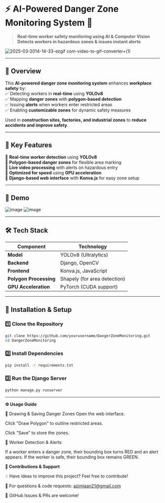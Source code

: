 # ⚡ AI-Powered Danger Zone Monitoring System 🚀

> **Real-time worker safety monitoring using AI & Computer Vision**  
> **Detects workers in hazardous zones & issues instant alerts**  

![2025-03-2014-14-33-ezgif com-video-to-gif-converter+(1)](https://github.com/user-attachments/assets/00a7b22b-5cf0-4039-b091-11de38cc74da)

---

## 🧠 **Overview**
This **AI-powered danger zone monitoring system** enhances **workplace safety** by:  
✅ Detecting workers in **real-time** using **YOLOv8**  
✅ Mapping **danger zones** with **polygon-based detection**  
✅ Issuing **alerts** when workers enter restricted areas  
✅ Enabling **customizable zones** for dynamic safety measures  

Used in **construction sites, factories, and industrial zones** to **reduce accidents and improve safety**.  

---

## 🎯 **Key Features**
🔹 **Real-time worker detection** using **YOLOv8**  
🔹 **Polygon-based danger zones** for flexible area marking  
🔹 **Live video processing** with alerts on hazardous entry  
🔹 **Optimized for speed** using **GPU acceleration**  
🔹 **Django-based web interface** with **Konva.js** for easy zone setup  

---

## 📸 **Demo**
![image](https://github.com/user-attachments/assets/0ef38820-8299-4378-8478-11f49a3097cb)
![image](https://github.com/user-attachments/assets/93e66a1f-314d-4753-bfea-09c098730f2e)


---

## 🛠️ **Tech Stack**
| Component        | Technology |
|-----------------|------------|
| **Model**       | YOLOv8 (Ultralytics) |
| **Backend**     | Django, OpenCV |
| **Frontend**    | Konva.js, JavaScript |
| **Polygon Processing** | Shapely (for area detection) |
| **GPU Acceleration** | PyTorch (CUDA support) |

---

## 🚀 **Installation & Setup**
### **1️⃣ Clone the Repository**
```bash
git clone https://github.com/yourusername/DangerZoneMonitoring.git
cd DangerZoneMonitoring
```
### **2️⃣ Install Dependencies**
```bash
pip install -r requirements.txt
```
### **3️⃣ Run the Django Server**
```bash
python manage.py runserver
```
-------
**⚙️ Usage Guide**

🔹 Drawing & Saving Danger Zones
Open the web interface.

Click "Draw Polygon" to outline restricted areas.

Click "Save" to store the zones.

🔹 Worker Detection & Alerts

If a worker enters a danger zone, their bounding box turns RED and an alert appears.
If the worker is safe, their bounding box remains GREEN.


**🤝 Contributions & Support**

💡 Have ideas to improve this project? Feel free to contribute!

📧 For questions & code requests: azimjaan21@gmail.com

📌 GitHub Issues & PRs are welcome!
